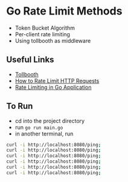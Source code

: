 # Go Rate Limit Methods

- Token Bucket Algorithm
- Per-client rate limiting
- Using tollbooth as middleware

## Useful Links

- [Tollbooth](github.com/didip/tollbooth/v7)
- [How to Rate Limit HTTP Requests](https://www.alexedwards.net/blog/how-to-rate-limit-http-requests)
- [Rate Limiting in Go Application](https://blog.logrocket.com/rate-limiting-go-application/)

## To Run

- cd into the project directory
- run `go run main.go`
- in another terminal, run

```bash
curl -i http://localhost:8080/ping;
curl -i http://localhost:8080/ping;
curl -i http://localhost:8080/ping;
curl -i http://localhost:8080/ping;
curl -i http://localhost:8080/ping;
curl -i http://localhost:8080/ping;
```

